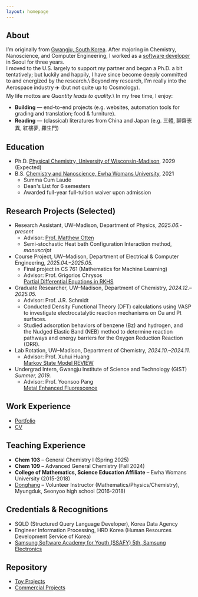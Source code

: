 ```yaml
---
layout: homepage
---
```

## About

I’m originally from [Gwangju, South Korea](https://en.wikipedia.org/wiki/Gwangju). After majoring in Chemistry, Nanoscience, and Computer Engineering, I worked as a [software developer](./assets/Portfolio.pdf) in Seoul for three years.  
I moved to the U.S. largely to support my partner and began a Ph.D. a bit tentatively; but luckily and happily, I have since become deeply committed to and energized by the research.\\
Beyond my research, I'm really into the Aerospace industry ✈️ (but not quite up to Cosmology).  
My life mottos are *Quantity leads to quality*.\\
In my free time, I enjoy:
- **Building** — end-to-end projects (e.g. websites, automation tools for grading and translation; food & furniture).
- **Reading** — (classical) literatures from China and Japan (e.g. 三體, 聊齋志異, 紅樓夢, 羅生門)

## Education
* Ph.D. [Physical Chemistry, University of Wisconsin-Madison](https://chem.wisc.edu/theoretical-computational/), 2029 (Expected)
* B.S. [Chemistry and Nanoscience, Ewha Womans University](https://myr.ewha.ac.kr/engchem/index.do), 2021
  * Summa Cum Laude
  * Dean's List for 6 semesters
  * Awarded full-year full-tuition waiver upon admission

## Research Projects (Selected)
- Research Assistant, UW–Madison, Department of Physics, *2025.06.- present*
  - Advisor: [Prof. Matthew Otten](https://otten.physics.wisc.edu)
  - Semi-stochastic Heat bath Configuration Interaction method, *manuscript*
- Course Project, UW–Madison, Department of Electrical & Computer Engineering, *2025.04.–2025.05.*
  - Final project in CS 761 (Mathematics for Machine Learning)
  - Advisor: Prof. Grigorios Chrysos  
  [Partial Differential Equations in RKHS](./assets/PDE_RKHS.pdf)
- Graduate Researcher, UW–Madison, Department of Chemistry, *2024.12.–2025.05.*
  - Advisor: Prof. J.R. Schmidt  
  - Conducted Density Functional Theory (DFT) calculations using VASP to investigate electrocatalytic reaction mechanisms on Cu and Pt surfaces.
  - Studied adsorption behaviors of benzene (Bz) and hydrogen, and the Nudged Elastic Band (NEB) method to determine reaction pathways and energy barriers for the Oxygen Reduction Reaction (ORR).
- Lab Rotation, UW–Madison, Department of Chemistry, *2024.10.–2024.11.*  
  - Advisor: Prof. Xuhui Huang  
  [Markov State Model REVIEW](./assets/MSM.pdf)
- Undergrad Intern, Gwangju Institute of Science and Technology (GIST) *Summer, 2019.*
  - Advisor: Prof. Yoonsoo Pang  
  [Metal Enhanced Fluorescence](./assets/MEF_THEORY.pdf)


## Work Experience
- [Portfolio](./assets/Portfolio.pdf)
- [CV](https://www.linkedin.com/in/haejung-koh/)

## Teaching Experience
- **Chem 103** – General Chemistry I (Spring 2025)  
- **Chem 109** – Advanced General Chemistry (Fall 2024)  
- **College of Mathematics, Science Education Affiliate** – Ewha Womans University (2015-2018)  
- [Donghang](https://www.donghaeng.seoul.kr/main.do) – Volunteer Instructor (Mathematics/Physics/Chemistry), Myungduk, Seonyoo high school (2016-2018)

## Credentials & Recognitions
* SQLD (Structured Query Language Developer), Korea Data Agency
* Engineer Information Processing, HRD Korea (Human Resources Development Service of Korea)
* [Samsung Software Academy for Youth (SSAFY) 5th, Samsung Electronics](https://csr.samsung.com/en/program/samsung-sw-academy-for-youth)

## Repository
- [Toy Projects](https://github.com/MaximHelio)
- [Commercial Projects](https://github.com/gogomaya)